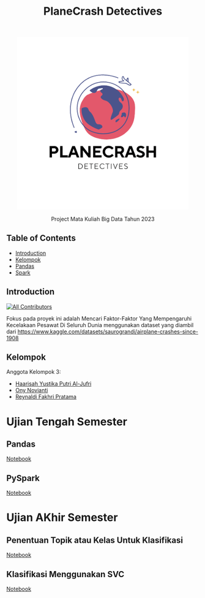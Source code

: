 <h1 align="center"> PlaneCrash Detectives </h1> <br>
<p align="center">
  <a href="https://github.com/onynovianti/project-big-data-2023">
    <img alt="PlaneCrashDetectives" title="PlaneCrashDetectives" src="https://github.com/onynovianti/project-big-data-2023/blob/master/images/Planecrash.png" width="450">
  </a>
</p>

<p align="center">
  Project Mata Kuliah Big Data Tahun 2023
</p>

<!-- START doctoc generated TOC please keep comment here to allow auto update -->
<!-- DON'T EDIT THIS SECTION, INSTEAD RE-RUN doctoc TO UPDATE -->
## Table of Contents

- [Introduction](#introduction)
- [Kelompok](#kelompok)
- [Pandas](#pandas)
- [Spark](#spark)

<!-- END doctoc generated TOC please keep comment here to allow auto update -->

## Introduction

[![All Contributors](https://img.shields.io/badge/all_contributors-3-orange.svg?style=flat-square)](./CONTRIBUTORS.md)

Fokus pada proyek ini adalah Mencari Faktor-Faktor Yang Mempengaruhi Kecelakaan Pesawat Di Seluruh Dunia menggunakan dataset yang diambil dari https://www.kaggle.com/datasets/saurograndi/airplane-crashes-since-1908

## Kelompok

Anggota Kelompok 3:

* <a href="https://github.com/haarisahjufri0311">Haarisah Yustika Putri Al-Jufri</a>
* <a href="https://github.com/onynovianti">Ony Novianti</a>
* <a href="https://github.com/renaldi-oss">Reynaldi Fakhri Pratama</a>

# Ujian Tengah Semester
## Pandas

<a href="https://github.com/onynovianti/project-big-data-2023/blob/ffc066f7bfba937427a24334ca20e97b921728c7/uts.ipynb">Notebook</a>

## PySpark

<a href="https://github.com/onynovianti/project-big-data-2023/blob/d9e1ada9c277d633d61b2525e561898a80ed5bc1/uts_spark.ipynb">Notebook</a>

# Ujian AKhir Semester

## Penentuan Topik atau Kelas Untuk Klasifikasi
<a href="https://github.com/onynovianti/project-big-data-2023/blob/d9e1ada9c277d633d61b2525e561898a80ed5bc1/uts_spark.ipynb">Notebook</a>

## Klasifikasi Menggunakan SVC
<a href="https://github.com/onynovianti/project-big-data-2023/blob/d9e1ada9c277d633d61b2525e561898a80ed5bc1/uts_spark.ipynb">Notebook</a>